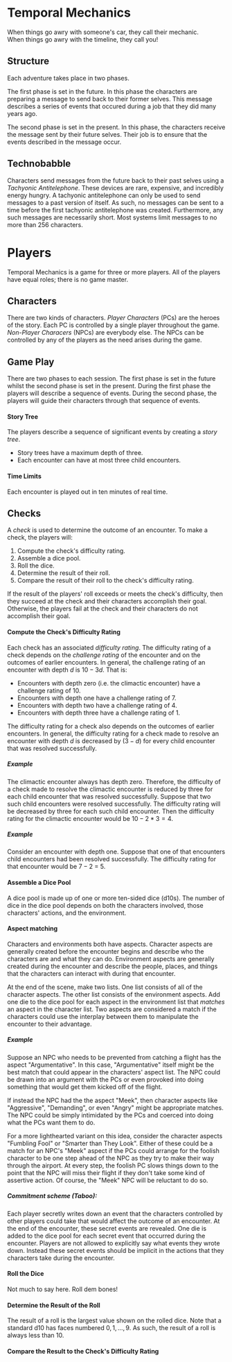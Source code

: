 # Temporal Mechanics

When things go awry with someone's car, they call their mechanic.  
When things go awry with the timeline, they call you!

## Structure
Each adventure takes place in two phases.

The first phase is set in the future.
In this phase the characters are preparing a message to send back to their former selves.
This message describes a series of events that occured during a job that they did many years ago.

The second phase is set in the present.
In this phase, the characters receive the message sent by their future selves.
Their job is to ensure that the events described in the message occur.

## Technobabble
Characters send messages from the future back to their past selves using a _Tachyonic Antitelephone_.
These devices are rare, expensive, and incredibly energy hungry.
A tachyonic antitelephone can only be used to send messages to a past version of itself.
As such, no messages can be sent to a time before the first tachyonic antitelephone was created.
Furthermore, any such messages are necessarily short.
Most systems limit messages to no more than 256 characters.

# Players
Temporal Mechanics is a game for three or more players.
All of the players have equal roles; there is no game master.

## Characters
There are two kinds of characters.
_Player Characters_ (PCs) are the heroes of the story.
Each PC is controlled by a single player throughout the game.
_Non-Player Characers_ (NPCs) are everybody else.
The NPCs can be controlled by any of the players as the need arises during the game.

## Game Play
There are two phases to each session.
The first phase is set in the future whilst the second phase is set in the present.
During the first phase the players will describe a sequence of events.
During the second phase, the players will guide their characters through that sequence of events.

#### Story Tree
The players describe a sequence of significant events by creating a _story tree_.

   - Story trees have a maximum depth of three.
   - Each encounter can have at most three child encounters.

#### Time Limits
Each encounter is played out in ten minutes of real time.

## Checks
A _check_ is used to determine the outcome of an encounter.
To make a check, the players will:
   1. Compute the check's difficulty rating.
   2. Assemble a dice pool.
   3. Roll the dice.
   4. Determine the result of their roll.
   5. Compare the result of their roll to the check's difficulty rating.

If the result of the players' roll exceeds or meets the check's difficulty, then they succeed at the check and their characters accomplish their goal.
Otherwise, the players fail at the check and their characters do not accomplish their goal.

#### Compute the Check's Difficulty Rating
Each check has an associated _difficulty rating_.
The difficulty rating of a check depends on the _challenge rating_ of the encounter and on the outcomes of earlier encounters.
In general, the challenge rating of an encounter with depth $d$ is $10 - 3d$.
That is:
   - Encounters with depth zero (i.e. the climactic encounter) have a challenge rating of 10.
   - Encounters with depth one have a challenge rating of 7.
   - Encounters with depth two have a challenge rating of 4.
   - Encounters with depth three have a challenge rating of 1.

The difficulty rating for a check also depends on the outcomes of earlier encounters.
In general, the difficulty rating for a check made to resolve an encounter with depth $d$ is decreased by $(3-d)$ for every child encounter that was resolved successfully.

##### Example
The climactic encounter always has depth zero.
Therefore, the difficulty of a check made to resolve the climactic encounter is reduced by three for each child encounter that was resolved successfully.
Suppose that two such child encounters were resolved successfully.
The difficulty rating will be decreased by three for each such child encounter.
Then the difficulty rating for the climactic encounter would be $10 - 2*3 = 4$.

##### Example
Consider an encounter with depth one.
Suppose that one of that encounters child encounters had been resolved successfully.
The difficulty rating for that encounter would be $7 - 2$ = 5.

#### Assemble a Dice Pool
A dice pool is made up of one or more ten-sided dice (d10s).
The number of dice in the dice pool depends on both the characters involved, those characters' actions, and the environment.

#### Aspect matching
Characters and environments both have aspects.
Character aspects are generally created before the encounter begins and describe who the characters are and what they can do.
Environment aspects are generally created during the encounter and describe the people, places, and things that the characters can interact with during that encounter.

At the end of the scene, make two lists.
One list consists of all of the character aspects.
The other list consists of the environment aspects.
Add one die to the dice pool for each aspect in the environment list that _matches_ an aspect in the character list.
Two aspects are considered a match if the characters could use the interplay between them to manipulate the encounter to their advantage.

##### Example
Suppose an NPC who needs to be prevented from catching a flight has the aspect "Argumentative".
In this case, "Argumentative" itself might be the best match that could appear in the characters' aspect list. The NPC could be drawn into an argument with the PCs or even provoked into doing something that would get them kicked off of the flight.

If instead the NPC had the the aspect "Meek", then character aspects like "Aggressive", "Demanding", or even "Angry" might be appropriate matches. The NPC could be simply intimidated by the PCs and coerced into doing what the PCs want them to do.

For a more lighthearted variant on this idea, consider the character aspects "Fumbling Fool" or "Smarter than They Look".
Either of these could be a match for an NPC's "Meek" aspect if the PCs could arrange for the foolish character to be one step ahead of the NPC as they try to make their way through the airport.
At every step, the foolish PC slows things down to the point that the NPC will miss their flight if they don't take some kind of assertive action.
Of course, the "Meek" NPC will be reluctant to do so.  

##### Commitment scheme (Taboo):
Each player secretly writes down an event that the characters controlled by other players could take that would affect the outcome of an encounter.
At the end of the encounter, these secret events are revealed.
One die is added to the dice pool for each secret event that occurred during the encounter.
Players are not allowed to explicitly say what events they wrote down. Instead these secret events should be implicit in the actions that they characters take during the encounter.

#### Roll the Dice
Not much to say here.  Roll dem bones!

#### Determine the Result of the Roll
The result of a roll is the largest value shown on the rolled dice.
Note that a standard d10 has faces numbered $0,1,\ldots,9$.
As such, the result of a roll is always less than 10.


#### Compare the Result to the Check's Difficulty Rating
